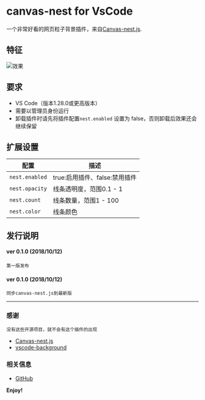 # canvas-nest for  VsCode

一个非常好看的网页粒子背景插件，来自[Canvas-nest.js](https://github.com/hustcc/canvas-nest.js).

## 特征

![效果](https://user-images.githubusercontent.com/14969576/46869498-a416b780-ce5e-11e8-9e14-e5ce925cbc25.gif)

## 要求

* VS Code（版本1.28.0或更高版本）
* 需要以管理员身份运行
* 卸载插件时请先将插件配置`nest.enabled` 设置为 false，否则卸载后效果还会继续保留

## 扩展设置

|配置 | 描述
|-----|------------
|`nest.enabled`| true:启用插件、false:禁用插件
|`nest.opacity`| 线条透明度，范围0.1 - 1
|`nest.count`| 线条数量，范围1 - 100 
|`nest.color`| 线条颜色



## 发行说明

#### ver 0.1.0 (2018/10/12)
	第一版发布
#### ver 0.1.0 (2018/10/12)
	同步canvas-nest.js到最新版
-----------------------------------------------------------------------------------------------------------
### 感谢
	没有这些开源项目，就不会有这个插件的出现
* [Canvas-nest.js](https://github.com/hustcc/canvas-nest.js)
* [vscode-background](https://github.com/shalldie/vscode-background)

### 相关信息

* [GitHub](https://github.com/AShujiao/vscode-maxPlus)

**Enjoy!**
